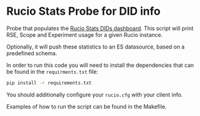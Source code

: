 # Rucio Stats Probe for DID info

Probe that populates the [Rucio Stats DIDs dashboard](https://monit-grafana.cern.ch/d/74yXDN2Gk/rucio-stats-dids?orgId=51).
This script will print RSE, Scope and Experiment usage for a given Rucio instance.

Optionally, it will push these statistics to an ES datasource, based on a predefined schema.

In order to run this code you will need to install the dependencies that can be found in the ```requirments.txt``` file:

```bash
pip install -r requirements.txt
```

You should additionally configure your ```rucio.cfg``` with your client info.

Examples of how to run the script can be found in the Makefile.
